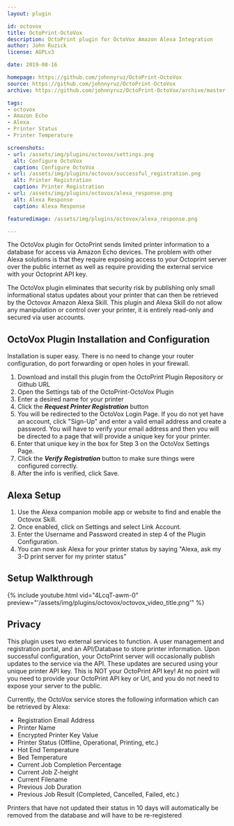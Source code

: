 ```yaml
---
layout: plugin

id: octovox
title: OctoPrint-OctoVox
description: OctoPrint plugin for OctoVox Amazon Alexa Integration
author: John Ruzick
license: AGPLv3

date: 2019-08-16

homepage: https://github.com/johnnyruz/OctoPrint-OctoVox
source: https://github.com/johnnyruz/OctoPrint-OctoVox
archive: https://github.com/johnnyruz/OctoPrint-OctoVox/archive/master.zip

tags:
- octovox
- Amazon Echo
- Alexa
- Printer Status
- Printer Temperature

screenshots:
- url: /assets/img/plugins/octovox/settings.png
  alt: Configure OctoVox
  caption: Configure OctoVox
- url: /assets/img/plugins/octovox/successful_registration.png
  alt: Printer Registration
  caption: Printer Registration
- url: /assets/img/plugins/octovox/alexa_response.png
  alt: Alexa Response
  caption: Alexa Response

featuredimage: /assets/img/plugins/octovox/alexa_response.png

---
```


The OctoVox plugin for OctoPrint sends limited printer information to a database for access via Amazon Echo devices. 
The problem with other Alexa solutions is that they require exposing access to your Octoprint server over the public internet 
as well as require providing the external service with your Octoprint API key.

The OctoVox plugin eliminates that security risk by publishing only small informational status updates about your printer 
that can then be retrieved by the Octovox Amazon Alexa Skill. This plugin and Alexa Skill do not allow any manipulation or
control over your printer, it is entirely read-only and secured via user accounts.

## OctoVox Plugin Installation and Configuration

Installation is super easy. There is no need to change your router configuration, do
port forwarding or open holes in your firewall.

1. Download and install this plugin from the OctoPrint Plugin Repository or Github URL
2. Open the Settings tab of the OctoPrint-OctoVox Plugin
3. Enter a desired name for your printer
4. Click the ***Request Printer Registration*** button
5. You will be redirected to the OctoVox Login Page. If you do not yet have an account, click "Sign-Up" and enter a valid 
email address and create a password. You will have to verify your email address and then you will be directed to a page 
that will provide a unique key for your printer.
6. Enter that unique key in the box for Step 3 on the OctoVox Settings Page.
7. Click the ***Verify Registration*** button to make sure things were configured correctly.
8. After the info is verified, click Save.

## Alexa Setup 

1. Use the Alexa companion mobile app or website to find and enable the Octovox Skill. 
2. Once enabled, click on Settings and select Link Account.
3. Enter the Username and Password created in step 4 of the Plugin Configuration.
4. You can now ask Alexa for your printer status by saying "Alexa, ask my 3-D print server for my printer status"

## Setup Walkthrough

{% include youtube.html vid="4LcqT-awm-0" preview="'/assets/img/plugins/octovox/octovox_video_title.png'" %}

## Privacy

This plugin uses two external services to function. A user management and registration portal, and an API/Database to store printer information. 
Upon successful configuration, your OctoPrint server will occasionally publish updates to the service via the API. These updates are secured
using your unique printer API key. This is NOT your OctoPrint API key! At no point will you need to provide your OctoPrint API key or Url, and
you do not need to expose your server to the public.

Currently, the OctoVox service stores the following information which can be retrieved by Alexa:
- Registration Email Address
- Printer Name
- Encrypted Printer Key Value
- Printer Status (Offline, Operational, Printing, etc.)
- Hot End Temperature
- Bed Temperature
- Current Job Completion Percentage
- Current Job Z-height
- Current Filename
- Previous Job Duration
- Previous Job Result (Completed, Cancelled, Failed, etc.)

Printers that have not updated their status in 10 days will automatically be removed from the database and will have to be re-registered 
